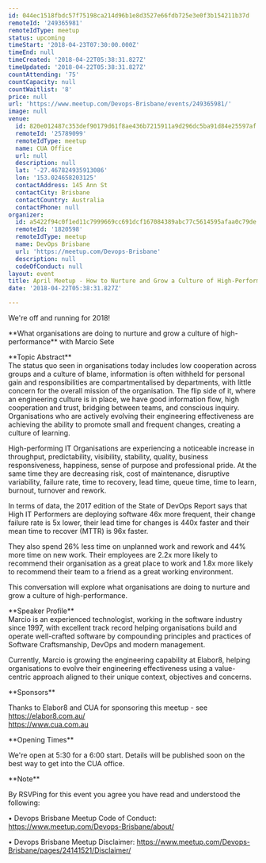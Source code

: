 ```yaml
---
id: 044ec1518fbdc57f75198ca214d96b1e8d3527e66fdb725e3e0f3b154211b37d
remoteId: '249365981'
remoteIdType: meetup
status: upcoming
timeStart: '2018-04-23T07:30:00.000Z'
timeEnd: null
timeCreated: '2018-04-22T05:38:31.827Z'
timeUpdated: '2018-04-22T05:38:31.827Z'
countAttending: '75'
countCapacity: null
countWaitlist: '8'
price: null
url: 'https://www.meetup.com/Devops-Brisbane/events/249365981/'
image: null
venue:
  id: 820e012487c353def90179d61f8ae436b7215911a9d296dc5ba91d84e25597af
  remoteId: '25789099'
  remoteIdType: meetup
  name: CUA Office
  url: null
  description: null
  lat: '-27.467824935913086'
  lon: '153.024658203125'
  contactAddress: 145 Ann St
  contactCity: Brisbane
  contactCountry: Australia
  contactPhone: null
organizer:
  id: a5422f94c0f1ed11c7999669cc691dcf167084389abc77c5614595afaa0c79de
  remoteId: '1820598'
  remoteIdType: meetup
  name: DevOps Brisbane
  url: 'https://meetup.com/Devops-Brisbane'
  description: null
  codeOfConduct: null
layout: event
title: April Meetup - How to Nurture and Grow a Culture of High-Performance
date: '2018-04-22T05:38:31.827Z'

---
```

<p>We're off and running for 2018!</p> <p>**What organisations are doing to nurture and grow a culture of high-performance** with Marcio Sete</p> <p>**Topic Abstract**<br/>The status quo seen in organisations today includes low cooperation across groups and a culture of blame, information is often withheld for personal gain and responsibilities are compartmentalised by departments, with little concern for the overall mission of the organisation. The flip side of it, where an engineering culture is in place, we have good information flow, high cooperation and trust, bridging between teams, and conscious inquiry. Organisations who are actively evolving their engineering effectiveness are achieving the ability to promote small and frequent changes, creating a culture of learning.</p> <p>High-performing IT Organisations are experiencing a noticeable increase in throughput, predictability, visibility, stability, quality, business responsiveness, happiness, sense of purpose and professional pride. At the same time they are decreasing risk, cost of maintenance, disruptive variability, failure rate, time to recovery, lead time, queue time, time to learn, burnout, turnover and rework.</p> <p>In terms of data, the 2017 edition of the State of DevOps Report says that High IT Performers are deploying software 46x more frequent, their change failure rate is 5x lower, their lead time for changes is 440x faster and their mean time to recover (MTTR) is 96x faster.</p> <p>They also spend 26% less time on unplanned work and rework and 44% more time on new work. Their employees are 2.2x more likely to recommend their organisation as a great place to work and 1.8x more likely to recommend their team to a friend as a great working environment.</p> <p>This conversation will explore what organisations are doing to nurture and grow a culture of high-performance.</p> <p>**Speaker Profile**<br/>Marcio is an experienced technologist, working in the software industry since 1997, with excellent track record helping organisations build and operate well-crafted software by compounding principles and practices of Software Craftsmanship, DevOps and modern management.</p> <p>Currently, Marcio is growing the engineering capability at Elabor8, helping organisations to evolve their engineering effectiveness using a value-centric approach aligned to their unique context, objectives and concerns.</p> <p>**Sponsors**</p> <p>Thanks to Elabor8 and CUA for sponsoring this meetup - see <a href="https://elabor8.com.au/" class="linkified">https://elabor8.com.au/</a><br/><a href="https://www.cua.com.au" class="linkified">https://www.cua.com.au</a></p> <p>**Opening Times**</p> <p>We're open at 5:30 for a 6:00 start. Details will be published soon on the best way to get into the CUA office.</p> <p>**Note**</p> <p>By RSVPing for this event you agree you have read and understood the following:</p> <p>• Devops Brisbane Meetup Code of Conduct: <a href="https://www.meetup.com/Devops-Brisbane/about/" class="linkified">https://www.meetup.com/Devops-Brisbane/about/</a></p> <p>• Devops Brisbane Meetup Disclaimer: <a href="https://www.meetup.com/Devops-Brisbane/pages/24141521/Disclaimer/" class="linkified">https://www.meetup.com/Devops-Brisbane/pages/24141521/Disclaimer/</a></p>
